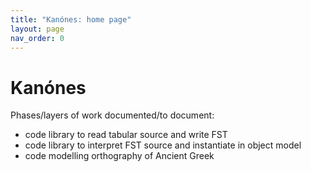 ```yaml
---
title: "Kanónes: home page"
layout: page
nav_order: 0
---
```



# Kanónes

Phases/layers of work documented/to document:

- code library to read tabular source and write FST
- code library to interpret FST source and instantiate in object model
- code modelling orthography of Ancient Greek
